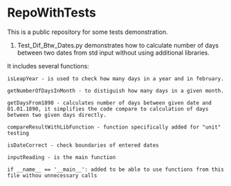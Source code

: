 # RepoWithTests
This is a public repository for some tests demonstration.

1. Test_Dif_Btw_Dates.py demonstrates how to calculate number of days between two dates from std input without using additional libraries.

  It includes several functions:
  
    isLeapYear - is used to check how many days in a year and in february.
    
    getNumberOfDaysInMonth - to distiguish how many days in a given month.
    
    getDaysFrom1890 - calculates number of days between given date and 01.01.1890, it simplifies the code compare to calculation of days between two given days directly.

    compareResultWithLibFunction - function specifically added for "unit" testing

    isDateCorrect - check boundaries of entered dates

    inputReading - is the main function

    if __name__ == '__main__': added to be able to use functions from this file withou unnecessary calls
